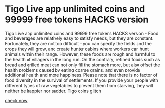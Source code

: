 # Tigo Live app unlimited coins and 99999 free tokens HACKS version

Tigo Live app unlimited coins and 99999 free tokens HACKS version - Food and beverages are relatively easy to satisfy needs, but they are constant. Fortunately, they are not too difficult - you can specify the fields and the crops they will grow, and create hunter cabins where workers can hunt animals within their range. However, these foods are rough and harmful to the health of villagers in the long run. On the contrary, refined foods such as bread and grilled meat can not only fill the stomach more, but also offset the health problems caused by eating coarse grains, and even provide additional health and more happiness. Please note that there is no factor of food diversity in the survival of settlements. If you provide your people with different types of raw vegetables to prevent them from starving, they will neither be happier nor sadder. Tigo coins glitch

[check now](https://www.pexels.com/@peter-black-2150740165/)

